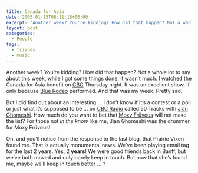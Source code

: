 ```yaml
---
title: Canada for Asia
date: 2005-01-15T08:11:18+00:00
excerpt: "Another week? You're kidding? How did that happen? Not a whole lot to say about this week, while I got some things"
layout: post
categories:
  - People
tags:
  - friends
  - music
---
```

Another week? You&#8217;re kidding? How did that happen? Not a whole lot to say about this week, while I got some things done, it wasn&#8217;t much. I watched the Canada for Asia benefit on <a href="http://www.cbc.ca/" target="_blank">CBC</a> Thursday night. It was an excellent show, if only because <a href="http://www.bluerodeo.com" target="_blank">Blue Rodeo</a> performed. And that was my week. Pretty sad.

But I did find out about an interesting &#8230; I don&#8217;t know if it&#8217;s a contest or a poll or just what it&#8217;s supposed to be &#8230; on <a href="http://www.cbc.ca/radio/" target="_blank">CBC Radio</a> called 50 Tracks with <a href="http://www.jian.ca/" target="_blank">Jian Ghomeshi</a>. How much do you want to bet that <a href="http://www.fruvous.com/" target="_blank">Moxy Früvous</a> will not make the list? For those not _in the know_ like me, Jian Ghomeshi was the drummer for Moxy Früvous!

Oh, and you&#8217;ll notice from the response to the last blog, that Prairie Vixen found me. That is actually monumental news. We&#8217;ve been playing email tag for the last 2 years. Yes, 2 **years**! We were good friends back in Banff, but we&#8217;ve both moved and only barely keep in touch. But now that she&#8217;s found me, maybe we&#8217;ll keep in touch better &#8230; ?